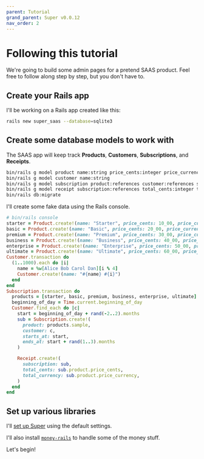 ```yaml
---
parent: Tutorial
grand_parent: Super v0.0.12
nav_order: 2
---
```

# Following this tutorial

We're going to build some admin pages for a pretend SAAS product. Feel free to follow along step by step, but you don't have to.


## Create your Rails app

I'll be working on a Rails app created like this:

```sh
rails new super_saas --database=sqlite3
```


## Create some database models to work with

The SAAS app will keep track **Products**, **Customers**, **Subscriptions**, and **Receipts**.

```sh
bin/rails g model product name:string price_cents:integer price_currency:string
bin/rails g model customer name:string
bin/rails g model subscription product:references customer:references starts_at:datetime ends_at:datetime
bin/rails g model receipt subscription:references total_cents:integer total_currency:string
bin/rails db:migrate
```

I'll create some fake data using the Rails console.

```ruby
# bin/rails console
starter = Product.create!(name: "Starter", price_cents: 10_00, price_currency: "USD")
basic = Product.create!(name: "Basic", price_cents: 20_00, price_currency: "USD")
premium = Product.create!(name: "Premium", price_cents: 30_00, price_currency: "USD")
business = Product.create!(name: "Business", price_cents: 40_00, price_currency: "USD")
enterprise = Product.create!(name: "Enterprise", price_cents: 50_00, price_currency: "USD")
ultimate = Product.create!(name: "Ultimate", price_cents: 60_00, price_currency: "USD")
Customer.transaction do
  (1..1000).each do |i|
    name = %w[Alice Bob Carol Dan][i % 4]
    Customer.create!(name: "#{name} #{i}")
  end
end
Subscription.transaction do
  products = [starter, basic, premium, business, enterprise, ultimate]
  beginning_of_day = Time.current.beginning_of_day
  Customer.find_each do |c|
    start = beginning_of_day + rand(-2..2).months
    sub = Subscription.create!(
      product: products.sample,
      customer: c,
      starts_at: start,
      ends_at: start + rand(1..3).months
    )

    Receipt.create!(
      subscription: sub,
      total_cents: sub.product.price_cents,
      total_currency: sub.product.price_currency,
    )
  end
end
```


## Set up various libraries

I'll [set up Super](installation_and_setup.md) using the default settings.

I'll also install [`money-rails`](https://github.com/RubyMoney/money-rails) to handle some of the money stuff.

Let's begin!
